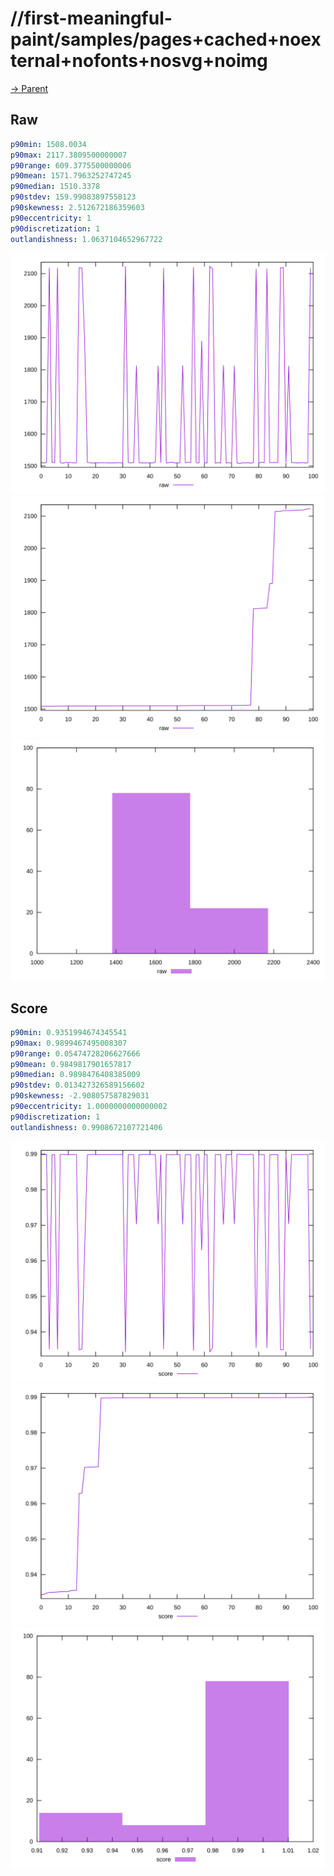 
# //first-meaningful-paint/samples/pages+cached+noexternal+nofonts+nosvg+noimg

[→ Parent](../..)


## Raw


```yaml
p90min: 1508.0034
p90max: 2117.3809500000007
p90range: 609.3775500000006
p90mean: 1571.7963252747245
p90median: 1510.3378
p90stdev: 159.99083897558123
p90skewness: 2.512672186359603
p90eccentricity: 1
p90discretization: 1
outlandishness: 1.0637104652967722

```

![PLOT: raw-values](./raw/values.svg)![PLOT: raw-sorted](./raw/sorted.svg)![PLOT: raw-histogram](./raw/histogram.svg)
## Score


```yaml
p90min: 0.9351994674345541
p90max: 0.9899467495008307
p90range: 0.05474728206627666
p90mean: 0.9849817901657817
p90median: 0.9898476408385009
p90stdev: 0.013427326589156602
p90skewness: -2.908057587829031
p90eccentricity: 1.0000000000000002
p90discretization: 1
outlandishness: 0.9908672107721406

```

![PLOT: score-values](./score/values.svg)![PLOT: score-sorted](./score/sorted.svg)![PLOT: score-histogram](./score/histogram.svg)